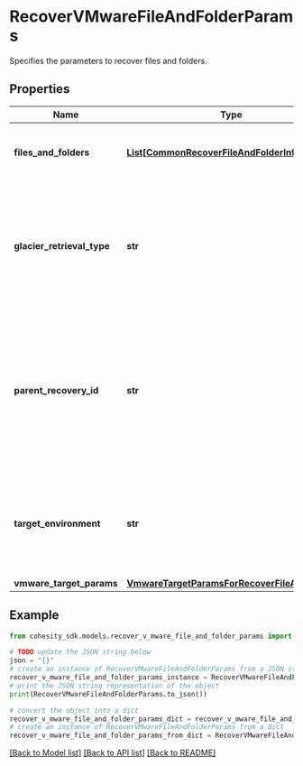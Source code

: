 # RecoverVMwareFileAndFolderParams

Specifies the parameters to recover files and folders.

## Properties

Name | Type | Description | Notes
------------ | ------------- | ------------- | -------------
**files_and_folders** | [**List[CommonRecoverFileAndFolderInfo]**](CommonRecoverFileAndFolderInfo.md) | Specifies the info about the files and folders to be recovered. | 
**glacier_retrieval_type** | **str** | Specifies the glacier retrieval type when restoring or downloding files or folders from a Glacier-based cloud snapshot. | [optional] 
**parent_recovery_id** | **str** | If current recovery is child task triggered through another parent recovery operation, then this field will specify the id of the parent recovery. | [optional] 
**target_environment** | **str** | Specifies the environment of the recovery target. The corresponding params below must be filled out. | 
**vmware_target_params** | [**VmwareTargetParamsForRecoverFileAndFolder**](VmwareTargetParamsForRecoverFileAndFolder.md) |  | [optional] 

## Example

```python
from cohesity_sdk.models.recover_v_mware_file_and_folder_params import RecoverVMwareFileAndFolderParams

# TODO update the JSON string below
json = "{}"
# create an instance of RecoverVMwareFileAndFolderParams from a JSON string
recover_v_mware_file_and_folder_params_instance = RecoverVMwareFileAndFolderParams.from_json(json)
# print the JSON string representation of the object
print(RecoverVMwareFileAndFolderParams.to_json())

# convert the object into a dict
recover_v_mware_file_and_folder_params_dict = recover_v_mware_file_and_folder_params_instance.to_dict()
# create an instance of RecoverVMwareFileAndFolderParams from a dict
recover_v_mware_file_and_folder_params_from_dict = RecoverVMwareFileAndFolderParams.from_dict(recover_v_mware_file_and_folder_params_dict)
```
[[Back to Model list]](../README.md#documentation-for-models) [[Back to API list]](../README.md#documentation-for-api-endpoints) [[Back to README]](../README.md)


